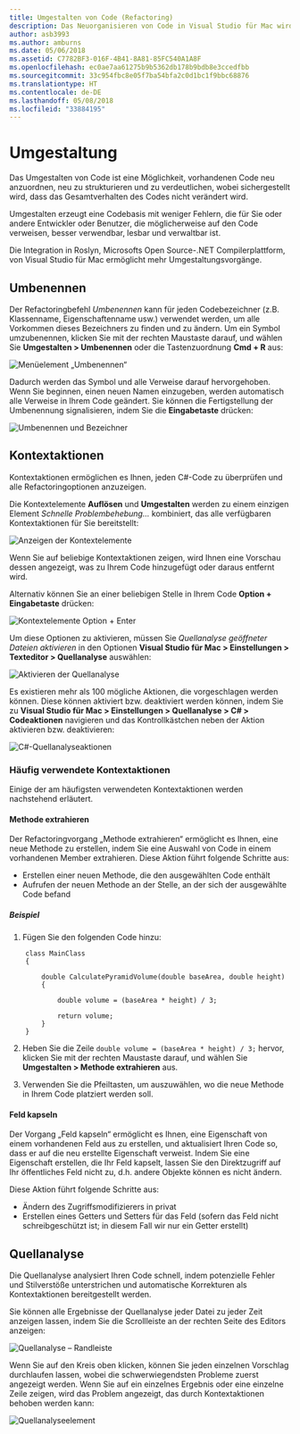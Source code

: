 ```yaml
---
title: Umgestalten von Code (Refactoring)
description: Das Neuorganisieren von Code in Visual Studio für Mac wird durch die Verwendung der Quellanalyse vereinfacht.
author: asb3993
ms.author: amburns
ms.date: 05/06/2018
ms.assetid: C7782BF3-016F-4B41-8A81-85FC540A1A8F
ms.openlocfilehash: ec0ae7aa61275b9b5362db178b9bdb8e3ccedfbb
ms.sourcegitcommit: 33c954fbc8e05f7ba54bfa2c0d1bc1f9bbc68876
ms.translationtype: HT
ms.contentlocale: de-DE
ms.lasthandoff: 05/08/2018
ms.locfileid: "33884195"
---
```

# <a name="refactoring"></a>Umgestaltung

Das Umgestalten von Code ist eine Möglichkeit, vorhandenen Code neu anzuordnen, neu zu strukturieren und zu verdeutlichen, wobei sichergestellt wird, dass das Gesamtverhalten des Codes nicht verändert wird.

Umgestalten erzeugt eine Codebasis mit weniger Fehlern, die für Sie oder andere Entwickler oder Benutzer, die möglicherweise auf den Code verweisen, besser verwendbar, lesbar und verwaltbar ist.

Die Integration in Roslyn, Microsofts Open Source-.NET Compilerplattform, von Visual Studio für Mac ermöglicht mehr Umgestaltungsvorgänge.

## <a name="renaming"></a>Umbenennen 

Der Refactoringbefehl *Umbenennen* kann für jeden Codebezeichner (z.B. Klassenname, Eigenschaftenname usw.) verwendet werden, um alle Vorkommen dieses Bezeichners zu finden und zu ändern. Um ein Symbol umzubenennen, klicken Sie mit der rechten Maustaste darauf, und wählen Sie **Umgestalten > Umbenennen** oder die Tastenzuordnung **Cmd + R** aus:

![Menüelement „Umbenennen“](media/refactoring-renaming1.png)

Dadurch werden das Symbol und alle Verweise darauf hervorgehoben. Wenn Sie beginnen, einen neuen Namen einzugeben, werden automatisch alle Verweise in Ihrem Code geändert. Sie können die Fertigstellung der Umbenennung signalisieren, indem Sie die **Eingabetaste** drücken:

 ![Umbenennen und Bezeichner](media/refactoring-renaming2.png)

## <a name="context-actions"></a>Kontextaktionen

Kontextaktionen ermöglichen es Ihnen, jeden C#-Code zu überprüfen und alle Refactoringoptionen anzuzeigen. 

Die Kontextelemente **Auflösen** und **Umgestalten** werden zu einem einzigen Element *Schnelle Problembehebung...* kombiniert, das alle verfügbaren Kontextaktionen für Sie bereitstellt:

![Anzeigen der Kontextelemente](media/refactoring-context-action.png)

Wenn Sie auf beliebige Kontextaktionen zeigen, wird Ihnen eine Vorschau dessen angezeigt, was zu Ihrem Code hinzugefügt oder daraus entfernt wird.

Alternativ können Sie an einer beliebigen Stelle in Ihrem Code **Option + Eingabetaste** drücken:

![Kontextelemente Option + Enter](media/refactoring-image2a.png)

Um diese Optionen zu aktivieren, müssen Sie *Quellanalyse geöffneter Dateien aktivieren* in den Optionen **Visual Studio für Mac > Einstellungen > Texteditor > Quellanalyse** auswählen:

 ![Aktivieren der Quellanalyse](media/refactoring-options.png)

Es existieren mehr als 100 mögliche Aktionen, die vorgeschlagen werden können. Diese können aktiviert bzw. deaktiviert werden können, indem Sie zu **Visual Studio für Mac > Einstellungen > Quellanalyse > C# > Codeaktionen** navigieren und das Kontrollkästchen neben der Aktion aktivieren bzw. deaktivieren:

 ![C#-Quellanalyseaktionen](media/refactoring-image3a.png)

### <a name="common-context-actions"></a>Häufig verwendete Kontextaktionen

Einige der am häufigsten verwendeten Kontextaktionen werden nachstehend erläutert.

#### <a name="extract-method"></a>Methode extrahieren

Der Refactoringvorgang „Methode extrahieren“ ermöglicht es Ihnen, eine neue Methode zu erstellen, indem Sie eine Auswahl von Code in einem vorhandenen Member extrahieren. Diese Aktion führt folgende Schritte aus:

* Erstellen einer neuen Methode, die den ausgewählten Code enthält
* Aufrufen der neuen Methode an der Stelle, an der sich der ausgewählte Code befand

##### <a name="example"></a>Beispiel

1. Fügen Sie den folgenden Code hinzu:

```
    class MainClass
    {

        double CalculatePyramidVolume(double baseArea, double height)
        {

            double volume = (baseArea * height) / 3;

            return volume;
        }
    }
```

2. Heben Sie die Zeile `double volume = (baseArea * height) / 3;` hervor, klicken Sie mit der rechten Maustaste darauf, und wählen Sie **Umgestalten > Methode extrahieren** aus.

3. Verwenden Sie die Pfeiltasten, um auszuwählen, wo die neue Methode in Ihrem Code platziert werden soll.


#### <a name="encapsulate-field"></a>Feld kapseln

Der Vorgang „Feld kapseln“ ermöglicht es Ihnen, eine Eigenschaft von einem vorhandenen Feld aus zu erstellen, und aktualisiert Ihren Code so, dass er auf die neu erstellte Eigenschaft verweist. Indem Sie eine Eigenschaft erstellen, die Ihr Feld kapselt, lassen Sie den Direktzugriff auf Ihr öffentliches Feld nicht zu, d.h. andere Objekte können es nicht ändern.

Diese Aktion führt folgende Schritte aus:

* Ändern des Zugriffsmodifizierers in privat
* Erstellen eines Getters und Setters für das Feld (sofern das Feld nicht schreibgeschützt ist; in diesem Fall wir nur ein Getter erstellt)


## <a name="source-analysis"></a>Quellanalyse

Die Quellanalyse analysiert Ihren Code schnell, indem potenzielle Fehler und Stilverstöße unterstrichen und automatische Korrekturen als Kontextaktionen bereitgestellt werden. 

Sie können alle Ergebnisse der Quellanalyse jeder Datei zu jeder Zeit anzeigen lassen, indem Sie die Scrollleiste an der rechten Seite des Editors anzeigen:

 ![Quellanalyse – Randleiste](media/refactoring-image4a.png)

Wenn Sie auf den Kreis oben klicken, können Sie jeden einzelnen Vorschlag durchlaufen lassen, wobei die schwerwiegendsten Probleme zuerst angezeigt werden. Wenn Sie auf ein einzelnes Ergebnis oder eine einzelne Zeile zeigen, wird das Problem angezeigt, das durch Kontextaktionen behoben werden kann:

 ![Quellanalyseelement](media/refactoring-image5.png)

